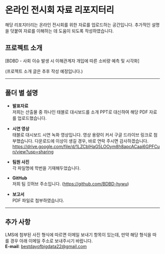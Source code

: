 # 온라인 전시회 자료 리포지터리

해당 리포지터리는 온라인 전시회를 위한 자료를 업로드하는 공간입니다. 추가적인 설명을 덧붙여 자료를 이해하는 데 도움이 되도록 작성하였습니다.

## 프로젝트 소개
[BDBD - 사회 이슈 발생 시 이해관계자 개입에 따른 소비량 예측 및 시각화]

(프로젝트 소개 글은 추후 작성 예정입니다.)

---

## 폴더 별 설명

- **발표자료**  
  저희는 산출물 중 하나인 태블로 대시보드를 소개 PPT로 대신하여 해당 PDF 자료를 업로드했습니다.

- **시연 영상**  
  태블로 대시보드 시연 녹화 영상입니다. 영상 용량이 커서 구글 드라이브 링크로 첨부했습니다. 다운로드에 이상이 생길 경우, 바로 연락 주시면 감사하겠습니다.
  https://drive.google.com/file/d/1LZCblHaG5LOOym8h8apcACaai6GPFCun/view?usp=sharing 

- **팀원 사진**  
  각 파일명에 학번을 기재해두었습니다.

- **GitHub**  
  저희 팀 깃허브 주소입니다. (https://github.com/BDBD-hywu)

- **보고서**  
  PDF 파일로 첨부하였습니다.

---

## 추가 사항
LMS에 첨부된 사진 형식에 따르면 이메일 보내기 항목이 있는데, 만약 해당 형식을 따를 경우 아래 이메일 주소로 보내주시기 바랍니다.  
**E-mail**: bestdayofbigdata22@gmail.com
